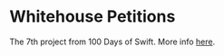 # Whitehouse Petitions

The 7th project from 100 Days of Swift. More info [here](https://www.hackingwithswift.com/read/7/1/setting-up).

